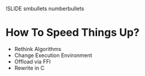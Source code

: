 !SLIDE smbullets numberbullets
# How To Speed Things Up?
* Rethink Algorithms
* Change Execution Environment
* Offload via FFI
* Rewrite in C
